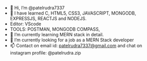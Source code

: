 - 👋 Hi, I’m @patelrudra7337
- 👀 I have learned C, HTML5, CSS3, JAVASCRIPT, MONGODB, EXPRESSJS, REACTJS and NODEJS.
- Editor: VScode
- TOOLS: POSTMAN, MONGODB COMPASS,
- 🌱 I’m currently learning MERN stack in detail.
- 💞️ I’m currently looking for a job as a MERN Stack developer
- 📫 Contact on email id: patelrudra7337@gmail.com and chat on instagram profile: @patelrudra.zip
